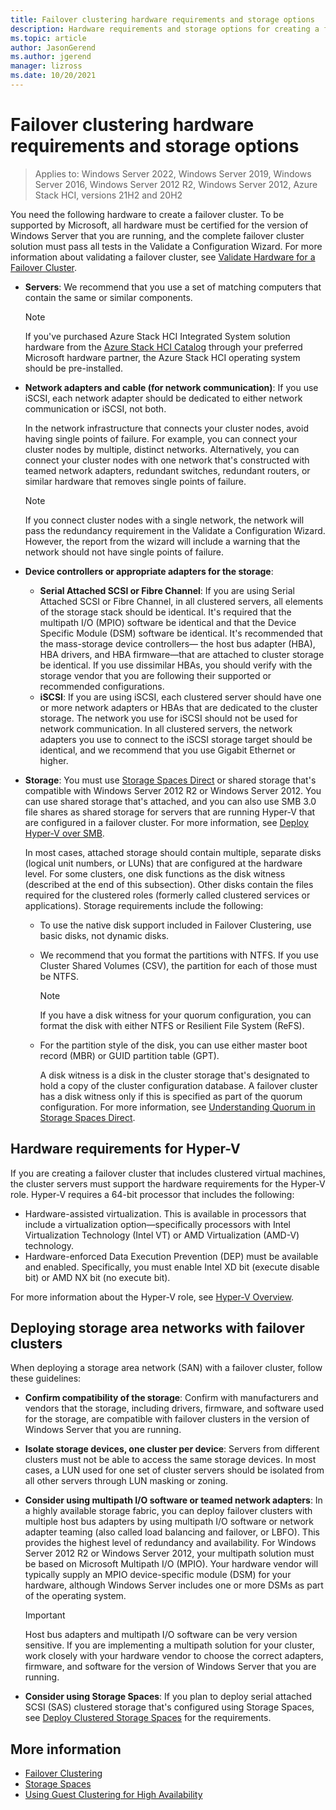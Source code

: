 ```yaml
---
title: Failover clustering hardware requirements and storage options
description: Hardware requirements and storage options for creating a failover cluster.
ms.topic: article
author: JasonGerend
ms.author: jgerend
manager: lizross
ms.date: 10/20/2021
---
```

# Failover clustering hardware requirements and storage options

>Applies to: Windows Server 2022, Windows Server 2019, Windows Server 2016, Windows Server 2012 R2, Windows Server 2012, Azure Stack HCI, versions 21H2 and 20H2

You need the following hardware to create a failover cluster. To be supported by Microsoft, all hardware must be certified for the version of Windows Server that you are running, and the complete failover cluster solution must pass all tests in the Validate a Configuration Wizard. For more information about validating a failover cluster, see [Validate Hardware for a Failover Cluster](</previous-versions/windows/it-pro/windows-server-2012-r2-and-2012/jj134244(v%3dws.11)>).

- **Servers**: We recommend that you use a set of matching computers that contain the same or similar components.

    > [!NOTE]
    > If you've purchased Azure Stack HCI Integrated System solution hardware from the [Azure Stack HCI Catalog](https://hcicatalog.azurewebsites.net) through your preferred Microsoft hardware partner, the Azure Stack HCI operating system should be pre-installed.

- **Network adapters and cable (for network communication)**: If you use iSCSI, each network adapter should be dedicated to either network communication or iSCSI, not both.

    In the network infrastructure that connects your cluster nodes, avoid having single points of failure. For example, you can connect your cluster nodes by multiple, distinct networks. Alternatively, you can connect your cluster nodes with one network that's constructed with teamed network adapters, redundant switches, redundant routers, or similar hardware that removes single points of failure.

    >[!NOTE]
    >If you connect cluster nodes with a single network, the network will pass the redundancy requirement in the Validate a Configuration Wizard. However, the report from the wizard will include a warning that the network should not have single points of failure.

- **Device controllers or appropriate adapters for the storage**:

  - **Serial Attached SCSI or Fibre Channel**: If you are using Serial Attached SCSI or Fibre Channel, in all clustered servers, all elements of the storage stack should be identical. It's required that the multipath I/O (MPIO) software be identical and that the Device Specific Module (DSM) software be identical. It's recommended that the mass-storage device controllers— the host bus adapter (HBA), HBA drivers, and HBA firmware—that are attached to cluster storage be identical. If you use dissimilar HBAs, you should verify with the storage vendor that you are following their supported or recommended configurations.
  - **iSCSI**: If you are using iSCSI, each clustered server should have one or more network adapters or HBAs that are dedicated to the cluster storage. The network you use for iSCSI should not be used for network communication. In all clustered servers, the network adapters you use to connect to the iSCSI storage target should be identical, and we recommend that you use Gigabit Ethernet or higher.
- **Storage**: You must use [Storage Spaces Direct](/azure-stack/hci/concepts/storage-spaces-direct-overview) or shared storage that's compatible with Windows Server 2012 R2 or Windows Server 2012. You can use shared storage that's attached, and you can also use SMB 3.0 file shares as shared storage for servers that are running Hyper-V that are configured in a failover cluster. For more information, see [Deploy Hyper-V over SMB](</previous-versions/windows/it-pro/windows-server-2012-r2-and-2012/jj134187(v%3dws.11)>).

    In most cases, attached storage should contain multiple, separate disks (logical unit numbers, or LUNs) that are configured at the hardware level. For some clusters, one disk functions as the disk witness (described at the end of this subsection). Other disks contain the files required for the clustered roles (formerly called clustered services or applications). Storage requirements include the following:

  - To use the native disk support included in Failover Clustering, use basic disks, not dynamic disks.
  - We recommend that you format the partitions with NTFS. If you use Cluster Shared Volumes (CSV), the partition for each of those must be NTFS.

    >[!NOTE]
    >If you have a disk witness for your quorum configuration, you can format the disk with either NTFS or Resilient File System (ReFS).

  - For the partition style of the disk, you can use either master boot record (MBR) or GUID partition table (GPT).

    A disk witness is a disk in the cluster storage that's designated to hold a copy of the cluster configuration database. A failover cluster has a disk witness only if this is specified as part of the quorum configuration. For more information, see [Understanding Quorum in Storage Spaces Direct](/azure-stack/hci/concepts/quorum).

## Hardware requirements for Hyper-V

If you are creating a failover cluster that includes clustered virtual machines, the cluster servers must support the hardware requirements for the Hyper-V role. Hyper-V requires a 64-bit processor that includes the following:

- Hardware-assisted virtualization. This is available in processors that include a virtualization option—specifically processors with Intel Virtualization Technology (Intel VT) or AMD Virtualization (AMD-V) technology.
- Hardware-enforced Data Execution Prevention (DEP) must be available and enabled. Specifically, you must enable Intel XD bit (execute disable bit) or AMD NX bit (no execute bit).

For more information about the Hyper-V role, see [Hyper-V Overview](</previous-versions/windows/it-pro/windows-server-2012-r2-and-2012/hh831531(v%3dws.11)>).

## Deploying storage area networks with failover clusters

When deploying a storage area network (SAN) with a failover cluster, follow these guidelines:

- **Confirm compatibility of the storage**: Confirm with manufacturers and vendors that the storage, including drivers, firmware, and software used for the storage, are compatible with failover clusters in the version of Windows Server that you are running.
- **Isolate storage devices, one cluster per device**: Servers from different clusters must not be able to access the same storage devices. In most cases, a LUN used for one set of cluster servers should be isolated from all other servers through LUN masking or zoning.
- **Consider using multipath I/O software or teamed network adapters**: In a highly available storage fabric, you can deploy failover clusters with multiple host bus adapters by using multipath I/O software or network adapter teaming (also called load balancing and failover, or LBFO). This provides the highest level of redundancy and availability. For Windows Server 2012 R2 or Windows Server 2012, your multipath solution must be based on Microsoft Multipath I/O (MPIO). Your hardware vendor will typically supply an MPIO device-specific module (DSM) for your hardware, although Windows Server includes one or more DSMs as part of the operating system.

    >[!IMPORTANT]
    >Host bus adapters and multipath I/O software can be very version sensitive. If you are implementing a multipath solution for your cluster, work closely with your hardware vendor to choose the correct adapters, firmware, and software for the version of Windows Server that you are running.

- **Consider using Storage Spaces**: If you plan to deploy serial attached SCSI (SAS) clustered storage that's configured using Storage Spaces, see [Deploy Clustered Storage Spaces](</previous-versions/windows/it-pro/windows-server-2012-r2-and-2012/jj822937(v%3dws.11)>) for the requirements.

## More information

- [Failover Clustering](./failover-clustering-overview.md)
- [Storage Spaces](</previous-versions/windows/it-pro/windows-server-2012-r2-and-2012/hh831739(v%3dws.11)>)
- [Using Guest Clustering for High Availability](</previous-versions/windows/it-pro/windows-server-2012-r2-and-2012/dn440540(v%3dws.11)>)
